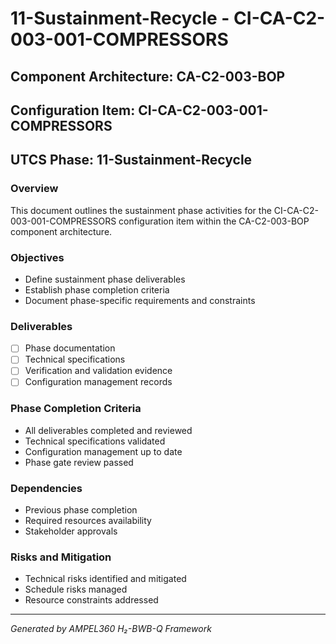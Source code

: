 # 11-Sustainment-Recycle - CI-CA-C2-003-001-COMPRESSORS

## Component Architecture: CA-C2-003-BOP
## Configuration Item: CI-CA-C2-003-001-COMPRESSORS
## UTCS Phase: 11-Sustainment-Recycle

### Overview
This document outlines the sustainment phase activities for the CI-CA-C2-003-001-COMPRESSORS configuration item within the CA-C2-003-BOP component architecture.

### Objectives
- Define sustainment phase deliverables
- Establish phase completion criteria
- Document phase-specific requirements and constraints

### Deliverables
- [ ] Phase documentation
- [ ] Technical specifications
- [ ] Verification and validation evidence
- [ ] Configuration management records

### Phase Completion Criteria
- All deliverables completed and reviewed
- Technical specifications validated
- Configuration management up to date
- Phase gate review passed

### Dependencies
- Previous phase completion
- Required resources availability
- Stakeholder approvals

### Risks and Mitigation
- Technical risks identified and mitigated
- Schedule risks managed
- Resource constraints addressed

---
*Generated by AMPEL360 H₂-BWB-Q Framework*
